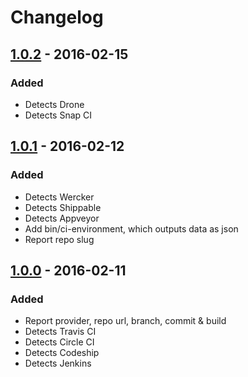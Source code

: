 # Changelog


## [1.0.2] - 2016-02-15
### Added
- Detects Drone
- Detects Snap CI


## [1.0.1] - 2016-02-12
### Added
- Detects Wercker
- Detects Shippable
- Detects Appveyor
- Add bin/ci-environment, which outputs data as json
- Report repo slug


## [1.0.0] - 2016-02-11
### Added
- Report provider, repo url, branch, commit & build
- Detects Travis CI
- Detects Circle CI
- Detects Codeship
- Detects Jenkins


[1.0.0]: https://github.com/matthiasmullie/ci-environment/compare/ab538de31ace283fcbe74e4d66a67d0c229af5a1...1.0.0
[1.0.1]: https://github.com/matthiasmullie/ci-environment/compare/1.0.0...1.0.1
[1.0.2]: https://github.com/matthiasmullie/ci-environment/compare/1.0.1...1.0.2
